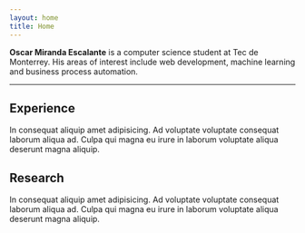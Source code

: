 ```yaml
---
layout: home
title: Home
---
```


**Oscar Miranda Escalante** is a computer science student at Tec de Monterrey. His areas of interest include web development, machine learning and business process automation.

---

## Experience

In consequat aliquip amet adipisicing. Ad voluptate voluptate consequat laborum aliqua ad. Culpa qui magna eu irure in laborum voluptate aliqua deserunt magna aliquip.

## Research

In consequat aliquip amet adipisicing. Ad voluptate voluptate consequat laborum aliqua ad. Culpa qui magna eu irure in laborum voluptate aliqua deserunt magna aliquip.

